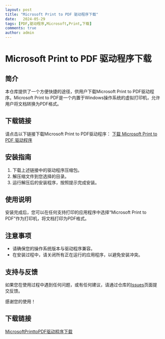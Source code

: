 ```yaml
---
layout: post
title: "Microsoft Print to PDF 驱动程序下载"
date:   2024-05-29
tags: [PDF,驱动程序,Microsoft,Print,下载]
comments: true
author: admin
---
```

# Microsoft Print to PDF 驱动程序下载

## 简介
本仓库提供了一个方便快捷的途径，供用户下载Microsoft Print to PDF驱动程序。Microsoft Print to PDF是一个内置于Windows操作系统的虚拟打印机，允许用户将文档转换为PDF格式。

## 下载链接
请点击以下链接下载Microsoft Print to PDF驱动程序：
[下载 Microsoft Print to PDF 驱动程序](./microsoft-print-to-pdf-driver.zip)

## 安装指南
1. 下载上述链接中的驱动程序压缩包。
2. 解压缩文件到您选择的目录。
3. 运行解压后的安装程序，按照提示完成安装。

## 使用说明
安装完成后，您可以在任何支持打印的应用程序中选择“Microsoft Print to PDF”作为打印机，将文档打印为PDF格式。

## 注意事项
- 请确保您的操作系统版本与驱动程序兼容。
- 在安装过程中，请关闭所有正在运行的应用程序，以避免安装冲突。

## 支持与反馈
如果您在使用过程中遇到任何问题，或有任何建议，请通过仓库的[Issues](../../issues)页面提交反馈。

感谢您的使用！

## 下载链接

[MicrosoftPrinttoPDF驱动程序下载](https://pan.quark.cn/s/f73354f2f0ba)